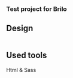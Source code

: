 ### Test project for Brilo

## Design

<img href="img/uqv1i01.jpeg" alt="">

## Used tools

Html & Sass
